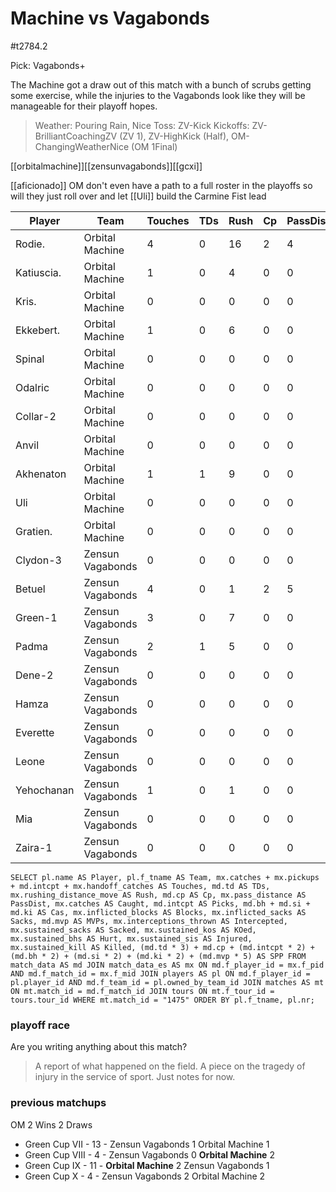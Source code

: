 # Machine vs Vagabonds

#t2784.2

Pick: Vagabonds+

The Machine got a draw out of this match with a bunch of scrubs getting some exercise, while the injuries to the Vagabonds look like they will be manageable for their playoff hopes.

> Weather: Pouring Rain, Nice
> Toss: ZV-Kick
> Kickoffs: ZV-BrilliantCoachingZV (ZV 1), ZV-HighKick (Half), OM-ChangingWeatherNice (OM 1Final)

[[orbitalmachine]][[zensunvagabonds]][[gcxi]]

[[aficionado]] 
OM don't even have a path to a full roster in the playoffs so will they just roll over and let [[Uli]] build the Carmine Fist lead

| Player    | Team            | Touches | TDs  | Rush | Cp   | PassDist | Caught | Picks | Cas  | Blocks | Sacks | MVPs | Intercepted | Sacked | KOed | Hurt | Injured | Killed | SPP  |
|-----------|-----------------|---------|------|------|------|----------|--------|-------|------|--------|-------|------|-------------|--------|------|------|---------|--------|------|
| Rodie.     | Orbital Machine  |       4 |    0 |   16 |    2 |        4 |      0 |     0 |    0 |      1 |     0 |    1 |           1 |      0 |    0 |    0 |       0 |      0 |    7 |
| Katiuscia. | Orbital Machine  |       1 |    0 |    4 |    0 |        0 |      0 |     0 |    0 |      0 |     0 |    0 |           0 |      0 |    0 |    0 |       0 |      0 |    0 |
| Kris.      | Orbital Machine  |       0 |    0 |    0 |    0 |        0 |      0 |     0 |    0 |      1 |     0 |    0 |           0 |      0 |    0 |    0 |       0 |      0 |    0 |
| Ekkebert.  | Orbital Machine  |       1 |    0 |    6 |    0 |        0 |      1 |     0 |    0 |      2 |     0 |    0 |           0 |      1 |    0 |    0 |       0 |      0 |    0 |
| Spinal     | Orbital Machine  |       0 |    0 |    0 |    0 |        0 |      0 |     0 |    0 |      2 |     0 |    0 |           0 |      0 |    0 |    0 |       0 |      0 |    0 |
| Odalric    | Orbital Machine  |       0 |    0 |    0 |    0 |        0 |      0 |     0 |    0 |      8 |     0 |    0 |           0 |      0 |    0 |    0 |       0 |      0 |    0 |
| Collar-2   | Orbital Machine  |       0 |    0 |    0 |    0 |        0 |      0 |     0 |    0 |      7 |     0 |    0 |           0 |      0 |    0 |    0 |       0 |      0 |    0 |
| Anvil      | Orbital Machine  |       0 |    0 |    0 |    0 |        0 |      0 |     0 |    0 |      9 |     0 |    0 |           0 |      0 |    0 |    0 |       0 |      0 |    0 |
| Akhenaton  | Orbital Machine  |       1 |    1 |    9 |    0 |        0 |      1 |     0 |    0 |      0 |     0 |    0 |           0 |      0 |    0 |    0 |       0 |      0 |    3 |
| Uli        | Orbital Machine  |       0 |    0 |    0 |    0 |        0 |      0 |     0 |    1 |     16 |     0 |    0 |           0 |      0 |    0 |    0 |       0 |      0 |    2 |
| Gratien.   | Orbital Machine  |       0 |    0 |    0 |    0 |        0 |      0 |     0 |    0 |      1 |     0 |    0 |           0 |      0 |    0 |    0 |       0 |      0 |    0 |
| Clydon-3   | Zensun Vagabonds |       0 |    0 |    0 |    0 |        0 |      0 |     0 |    0 |      0 |     0 |    0 |           0 |      0 |    1 |    0 |       0 |      0 |    0 |
| Betuel     | Zensun Vagabonds |       4 |    0 |    1 |    2 |        5 |      0 |     0 |    0 |      0 |     0 |    0 |           1 |      0 |    1 |    0 |       0 |      0 |    2 |
| Green-1    | Zensun Vagabonds |       3 |    0 |    7 |    0 |        0 |      1 |     0 |    0 |      5 |     1 |    1 |           0 |      0 |    0 |    0 |       0 |      0 |    5 |
| Padma      | Zensun Vagabonds |       2 |    1 |    5 |    0 |        0 |      1 |     0 |    0 |      1 |     0 |    0 |           0 |      0 |    1 |    0 |       0 |      0 |    3 |
| Dene-2     | Zensun Vagabonds |       0 |    0 |    0 |    0 |        0 |      0 |     0 |    0 |      1 |     0 |    0 |           0 |      0 |    0 |    0 |       0 |      0 |    0 |
| Hamza      | Zensun Vagabonds |       0 |    0 |    0 |    0 |        0 |      0 |     0 |    0 |      0 |     0 |    0 |           0 |      0 |    1 |    0 |       1 |      0 |    0 |
| Everette   | Zensun Vagabonds |       0 |    0 |    0 |    0 |        0 |      0 |     0 |    0 |      0 |     0 |    0 |           0 |      0 |    1 |    0 |       0 |      0 |    0 |
| Leone      | Zensun Vagabonds |       0 |    0 |    0 |    0 |        0 |      0 |     0 |    0 |      1 |     0 |    0 |           0 |      0 |    1 |    0 |       0 |      0 |    0 |
| Yehochanan | Zensun Vagabonds |       1 |    0 |    1 |    0 |        0 |      0 |     1 |    0 |      1 |     0 |    0 |           0 |      0 |    0 |    0 |       0 |      0 |    2 |
| Mia        | Zensun Vagabonds |       0 |    0 |    0 |    0 |        0 |      0 |     0 |    0 |      2 |     0 |    0 |           0 |      0 |    1 |    0 |       0 |      0 |    0 |
| Zaira-1    | Zensun Vagabonds |       0 |    0 |    0 |    0 |        0 |      0 |     0 |    0 |      0 |     0 |    0 |           0 |      0 |    0 |    0 |       1 |      0 |    0 |

```
SELECT pl.name AS Player, pl.f_tname AS Team, mx.catches + mx.pickups + md.intcpt + mx.handoff_catches AS Touches, md.td AS TDs, mx.rushing_distance_move AS Rush, md.cp AS Cp,	mx.pass_distance AS PassDist, mx.catches AS Caught, md.intcpt AS Picks, md.bh + md.si + md.ki AS Cas, mx.inflicted_blocks AS Blocks, mx.inflicted_sacks AS Sacks, md.mvp AS MVPs, mx.interceptions_thrown AS Intercepted, mx.sustained_sacks AS Sacked, mx.sustained_kos AS KOed, mx.sustained_bhs AS Hurt, mx.sustained_sis AS Injured, mx.sustained_kill AS Killed, (md.td * 3) + md.cp + (md.intcpt * 2) + (md.bh * 2) + (md.si * 2) + (md.ki * 2) + (md.mvp * 5) AS SPP FROM match_data AS md JOIN match_data_es AS mx ON md.f_player_id = mx.f_pid AND md.f_match_id = mx.f_mid JOIN players AS pl ON md.f_player_id = pl.player_id AND md.f_team_id = pl.owned_by_team_id JOIN matches AS mt ON mt.match_id = md.f_match_id JOIN tours ON mt.f_tour_id = tours.tour_id WHERE mt.match_id = "1475" ORDER BY pl.f_tname, pl.nr;
```

### playoff race



Are you writing anything about this match?

> A report of what happened on the field.
> A piece on the tragedy of injury in the service of sport.
> Just notes for now.

### previous matchups

OM 2 Wins
2 Draws

* Green Cup VII - 13 - Zensun Vagabonds 1 Orbital Machine 1
* Green Cup VIII - 4 - Zensun Vagabonds 0 **Orbital Machine** 2
* Green Cup IX - 11 - **Orbital Machine** 2 Zensun Vagabonds 1
* Green Cup X - 4 - Zensun Vagabonds 2 Orbital Machine 2